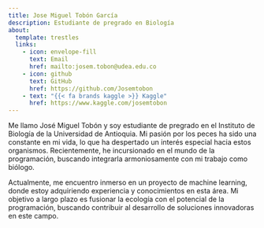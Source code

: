 ```yaml
---
title: Jose Miguel Tobón García
description: Estudiante de pregrado en Biología
about:
  template: trestles
  links:
    - icon: envelope-fill
      text: Email
      href: mailto:josem.tobon@udea.edu.co
    - icon: github
      text: GitHub
      href: https://github.com/Josemtobon
    - text: "{{< fa brands kaggle >}} Kaggle"
      href: https://www.kaggle.com/josemtobon
---
```


Me llamo José Miguel Tobón y soy estudiante de pregrado en el Instituto de
Biología de la Universidad de Antioquia. Mi pasión por los peces ha sido una
constante en mi vida, lo que ha despertado un interés especial hacia estos
organismos. Recientemente, he incursionado en el mundo de la programación,
buscando integrarla armoniosamente con mi trabajo como biólogo.

Actualmente, me encuentro inmerso en un proyecto de machine learning, donde
estoy adquiriendo experiencia y conocimientos en esta área. Mi objetivo a
largo plazo es fusionar la ecología con el potencial de la programación,
buscando contribuir al desarrollo de soluciones innovadoras en este campo.
